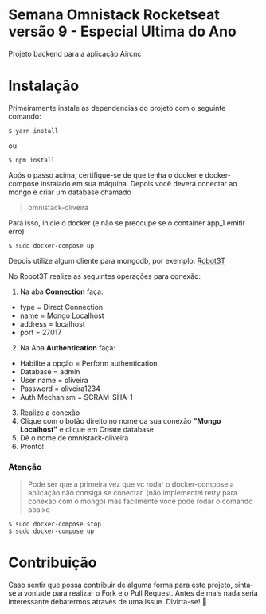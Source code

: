 # Semana Omnistack Rocketseat versão 9 - Especial Ultima do Ano

Projeto backend para a aplicação Aircnc


# Instalação
Primeiramente instale as dependencias do projeto com o seguinte comando:

```
$ yarn install
```
ou

```
$ npm install
```

Após o passo acima, certifique-se de que tenha o docker e docker-compose instalado em sua máquina.
Depois você deverá conectar ao mongo e criar um database chamado
> omnistack-oliveira

Para isso, inicie o docker (e não se preocupe se o container app_1 emitir erro)
```
$ sudo docker-compose up
```

Depois utilize algum cliente para mongodb, por exemplo: [Robot3T](https://robomongo.org/download)

No Robot3T realize as seguintes operações para conexão:
1. Na aba **Connection** faça:
  - type = Direct Connection
  - name = Mongo Localhost
  - address = localhost
  - port = 27017

2. Na Aba **Authentication** faça:
  - Habilite a opção = Perform authentication
  - Database = admin
  - User name = oliveira
  - Password = oliveira1234
  - Auth Mechanism = SCRAM-SHA-1
3. Realize a conexão
4. Clique com o botão direito no nome da sua conexão **"Mongo Localhost"** e clique em Create database
5. Dê o nome de omnistack-oliveira
6. Pronto!


### Atenção
> Pode ser que a primeira vez que vc rodar o docker-compose a aplicação não consiga se conectar. (não implementei retry para conexão com o mongo) mas facilmente você pode rodar o comando abaixo
```
$ sudo docker-compose stop
$ sudo docker-compose up
```

# Contribuição
Caso sentir que possa contribuir de alguma forma para este projeto, sinta-se a vontade para realizar o Fork e o Pull Request. Antes de mais nada seria interessante debatermos através de uma Issue. Divirta-se! :rocket: